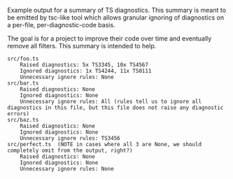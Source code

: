 Example output for a summary of TS diagnostics.  This summary is meant to be emitted by tsc-like tool which allows
granular ignoring of diagnostics on a per-file, per-diagnostic-code basis.

The goal is for a project to improve their code over time and eventually remove all filters.  This summary is intended to
help.

```
src/foo.ts
    Raised diagnostics: 5x TS3345, 10x TS4567
    Ignored diagnostics: 1x TS4244, 11x TS0111
    Unnecessary ignore rules: None
src/bar.ts
    Raised diagnostics: None
    Ignored diagnostics: None
    Unnecessary ignore rules: All (rules tell us to ignore all diagnostics in this file, but this file does not raise any diagnostic errors)
src/baz.ts
    Raised diagnostics: None
    Ignored diagnostics: None
    Unnecessary ignore rules: TS3456
src/perfect.ts  (NOTE in cases where all 3 are None, we should completely omit from the output, right?)
    Raised diagnostics: None
    Ignored diagnostics: None
    Unnecessary ignore rules: None
```
